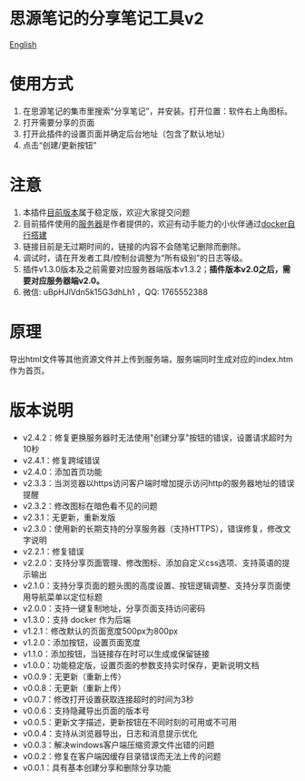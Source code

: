 # 思源笔记的分享笔记工具v2

[English](./README.md)

# 使用方式

1. 在思源笔记的集市里搜索“分享笔记”，并安装。打开位置：软件右上角图标。
2. 打开需要分享的页面
3. 打开此插件的设置页面并确定后台地址（包含了默认地址）
4. 点击“创建/更新按钮”

# 注意

1. 本插件[目前版本](https://github.com/tengfei-xy/siyuan-plugin-share-system/releases)属于稳定版，欢迎大家提交问题
2. 目前插件使用的[服务器](https://github.com/tengfei-xy/siyuan-plugin-share-system-engine)是作者提供的，欢迎有动手能力的小伙伴通过[docker自行搭建](https://github.com/tengfei-xy/siyuan-plugin-share-system-engine)
3. 链接目前是无过期时间的，链接的内容不会随笔记删除而删除。
4. 调试时，请在开发者工具/控制台调整为“所有级别”的日志等级。
5. 插件v1.3.0版本及之前需要对应服务器端版本v1.3.2；**插件版本v2.0之后，需要对应服务器端v2.0。**
6. 微信: uBpHJlVdn5k15G3dhLh1 ，QQ: 1765552388

# 原理

导出html文件等其他资源文件并上传到服务端，服务端同时生成对应的index.htm作为首页。

# 版本说明
- v2.4.2：修复更换服务器时无法使用"创建分享"按钮的错误，设置请求超时为10秒
- v2.4.1：修复跨域错误
- v2.4.0：添加首页功能
- v2.3.3：当浏览器以https访问客户端时增加提示访问http的服务器地址的错误提醒
- v2.3.2：修改图标在暗色看不见的问题
- v2.3.1：无更新，重新发版
- v2.3.0：使用新的长期支持的分享服务器（支持HTTPS），错误修复，修改文字说明
- v2.2.1：修复错误
- v2.2.0：支持分享页面管理、修改图标、添加自定义css选项、支持英语的提示输出
- v2.1.0：支持分享页面的题头图的高度设置、按钮逻辑调整、支持分享页面使用导航菜单以定位标题
- v2.0.0：支持一键复制地址，分享页面支持访问密码
- v1.3.0：支持 docker 作为后端
- v1.2.1：修改默认的页面宽度500px为800px
- v1.2.0：添加按钮，设置页面宽度
- v1.1.0：添加按钮，当链接存在时可以生成或保留链接
- v1.0.0：功能稳定版，设置页面的参数支持实时保存，更新说明文档 
- v0.0.9：无更新（重新上传）
- v0.0.8：无更新（重新上传）
- v0.0.7：修改打开设置获取连接超时的时间为3秒
- v0.0.6：支持隐藏导出页面的版本号
- v0.0.5：更新文字描述，更新按钮在不同时刻的可用或不可用
- v0.0.4：支持从浏览器导出，日志和消息提示优化
- v0.0.3：解决windows客户端压缩资源文件出错的问题
- v0.0.2：修复在客户端因缓存目录错误而无法上传的问题
- v0.0.1：具有基本创建分享和删除分享功能